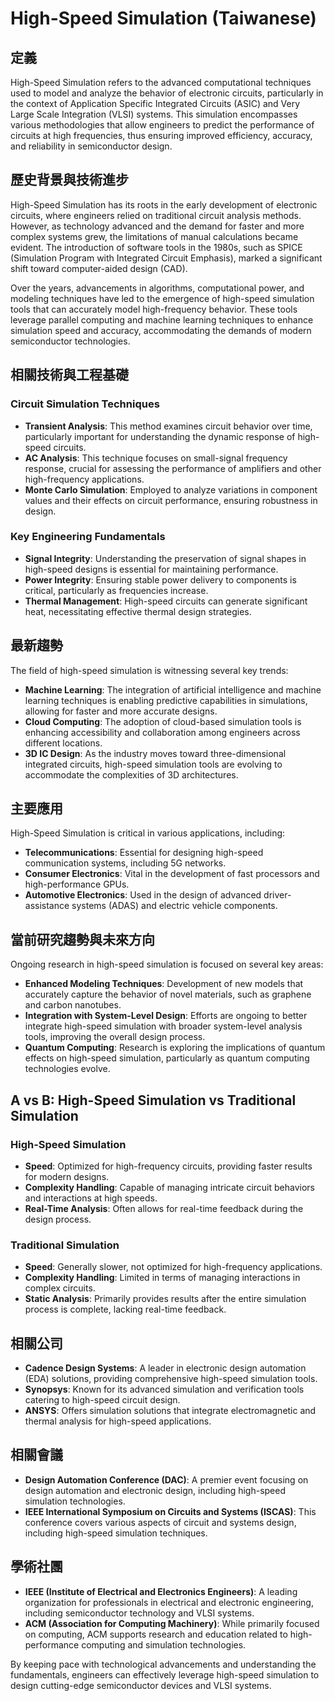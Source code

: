 # High-Speed Simulation (Taiwanese)

## 定義

High-Speed Simulation refers to the advanced computational techniques used to model and analyze the behavior of electronic circuits, particularly in the context of Application Specific Integrated Circuits (ASIC) and Very Large Scale Integration (VLSI) systems. This simulation encompasses various methodologies that allow engineers to predict the performance of circuits at high frequencies, thus ensuring improved efficiency, accuracy, and reliability in semiconductor design.

## 歷史背景與技術進步

High-Speed Simulation has its roots in the early development of electronic circuits, where engineers relied on traditional circuit analysis methods. However, as technology advanced and the demand for faster and more complex systems grew, the limitations of manual calculations became evident. The introduction of software tools in the 1980s, such as SPICE (Simulation Program with Integrated Circuit Emphasis), marked a significant shift toward computer-aided design (CAD).

Over the years, advancements in algorithms, computational power, and modeling techniques have led to the emergence of high-speed simulation tools that can accurately model high-frequency behavior. These tools leverage parallel computing and machine learning techniques to enhance simulation speed and accuracy, accommodating the demands of modern semiconductor technologies.

## 相關技術與工程基礎

### Circuit Simulation Techniques

- **Transient Analysis**: This method examines circuit behavior over time, particularly important for understanding the dynamic response of high-speed circuits.
- **AC Analysis**: This technique focuses on small-signal frequency response, crucial for assessing the performance of amplifiers and other high-frequency applications.
- **Monte Carlo Simulation**: Employed to analyze variations in component values and their effects on circuit performance, ensuring robustness in design.

### Key Engineering Fundamentals

- **Signal Integrity**: Understanding the preservation of signal shapes in high-speed designs is essential for maintaining performance.
- **Power Integrity**: Ensuring stable power delivery to components is critical, particularly as frequencies increase.
- **Thermal Management**: High-speed circuits can generate significant heat, necessitating effective thermal design strategies.

## 最新趨勢

The field of high-speed simulation is witnessing several key trends:

- **Machine Learning**: The integration of artificial intelligence and machine learning techniques is enabling predictive capabilities in simulations, allowing for faster and more accurate designs.
- **Cloud Computing**: The adoption of cloud-based simulation tools is enhancing accessibility and collaboration among engineers across different locations.
- **3D IC Design**: As the industry moves toward three-dimensional integrated circuits, high-speed simulation tools are evolving to accommodate the complexities of 3D architectures.

## 主要應用

High-Speed Simulation is critical in various applications, including:

- **Telecommunications**: Essential for designing high-speed communication systems, including 5G networks.
- **Consumer Electronics**: Vital in the development of fast processors and high-performance GPUs.
- **Automotive Electronics**: Used in the design of advanced driver-assistance systems (ADAS) and electric vehicle components.

## 當前研究趨勢與未來方向

Ongoing research in high-speed simulation is focused on several key areas:

- **Enhanced Modeling Techniques**: Development of new models that accurately capture the behavior of novel materials, such as graphene and carbon nanotubes.
- **Integration with System-Level Design**: Efforts are ongoing to better integrate high-speed simulation with broader system-level analysis tools, improving the overall design process.
- **Quantum Computing**: Research is exploring the implications of quantum effects on high-speed simulation, particularly as quantum computing technologies evolve.

## A vs B: High-Speed Simulation vs Traditional Simulation

### High-Speed Simulation

- **Speed**: Optimized for high-frequency circuits, providing faster results for modern designs.
- **Complexity Handling**: Capable of managing intricate circuit behaviors and interactions at high speeds.
- **Real-Time Analysis**: Often allows for real-time feedback during the design process.

### Traditional Simulation

- **Speed**: Generally slower, not optimized for high-frequency applications.
- **Complexity Handling**: Limited in terms of managing interactions in complex circuits.
- **Static Analysis**: Primarily provides results after the entire simulation process is complete, lacking real-time feedback.

## 相關公司

- **Cadence Design Systems**: A leader in electronic design automation (EDA) solutions, providing comprehensive high-speed simulation tools.
- **Synopsys**: Known for its advanced simulation and verification tools catering to high-speed circuit design.
- **ANSYS**: Offers simulation solutions that integrate electromagnetic and thermal analysis for high-speed applications.

## 相關會議

- **Design Automation Conference (DAC)**: A premier event focusing on design automation and electronic design, including high-speed simulation technologies.
- **IEEE International Symposium on Circuits and Systems (ISCAS)**: This conference covers various aspects of circuit and systems design, including high-speed simulation techniques.

## 學術社團

- **IEEE (Institute of Electrical and Electronics Engineers)**: A leading organization for professionals in electrical and electronic engineering, including semiconductor technology and VLSI systems.
- **ACM (Association for Computing Machinery)**: While primarily focused on computing, ACM supports research and education related to high-performance computing and simulation technologies.

By keeping pace with technological advancements and understanding the fundamentals, engineers can effectively leverage high-speed simulation to design cutting-edge semiconductor devices and VLSI systems.